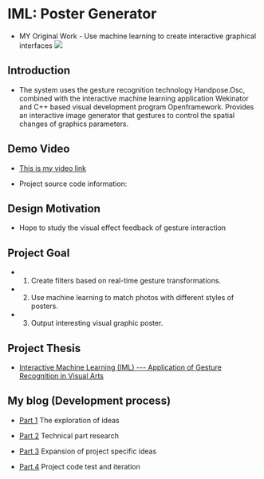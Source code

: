 # IML: Poster Generator
* MY Original Work - Use machine learning to create interactive graphical interfaces 
<img
     src="https://static.wixstatic.com/media/74ebd6_42be34a473594e09a5195af160d2ec7c~mv2.jpg/v1/fill/w_1880,h_1058,al_c,q_90/74ebd6_42be34a473594e09a5195af160d2ec7c~mv2.jpg">  
  
## Introduction

* The system uses the gesture recognition technology Handpose.Osc, combined with the interactive machine learning application Wekinator and C++ based visual development program Openframework. Provides an interactive image generator that gestures to control the spatial changes of graphics parameters.  
  
  
## Demo Video
 
* [This is my video link]()
  
* Project source code information:

 
## Design Motivation
 
* Hope to study the visual effect feedback of gesture interaction


  
## Project Goal

* 1. Create filters based on real-time gesture transformations.
* 2. Use machine learning to match photos with different styles of posters.
* 3. Output interesting visual graphic poster.


## Project Thesis
 
* [Interactive Machine Learning (IML) --- Application of Gesture Recognition in Visual Arts]()
  
  
## My blog (Development process)
  
* [Part 1]()
  The exploration of ideas

* [Part 2]()
  Technical part research
  
* [Part 3]()
  Expansion of project specific ideas

* [Part 4]()
  Project code test and iteration

   
